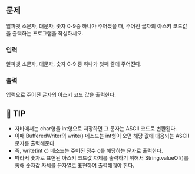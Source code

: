 ## 문제
알파벳 소문자, 대문자, 숫자 0-9중 하나가 주어졌을 때, 주어진 글자의 아스키 코드값을 출력하는 프로그램을 작성하시오.

### 입력
알파벳 소문자, 대문자, 숫자 0-9 중 하나가 첫째 줄에 주어진다.

### 출력
입력으로 주어진 글자의 아스키 코드 값을 출력한다.

## 📌 TIP

- 자바에서는 char형을 int형으로 저장하면 그 문자는 ASCII 코드로 변환된다.
- 이때 BufferedWriter의 write() 메소드는  int형이 오면 해당 값에 대응되는 ASCII 문자를 출력해준다.
- 즉, write(int c) 메소드는 주어진 정수 c를 해당하는 문자로 출력한다.
- 따라서 숫자로 표현된 아스키 코드값 자체를 출력하기 위해서 String.valueOf()를 통해 숫자값 자체를 문자열로 표현하여 출력해줘야 한다.